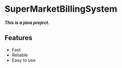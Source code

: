 # SuperMarketBillingSystem

***This is a java project.***

## Features
* Fast
* Reliable
* Easy to use
